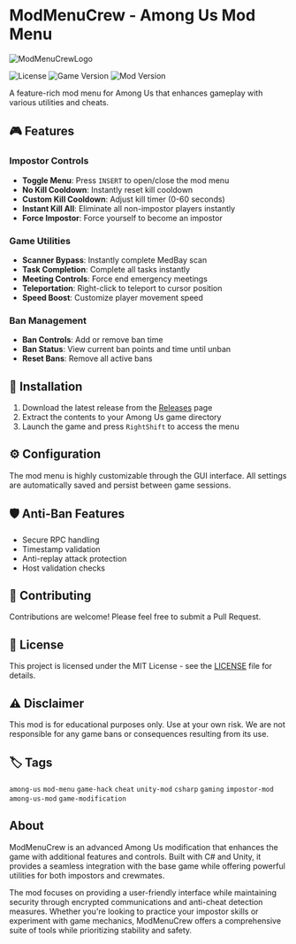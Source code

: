 # ModMenuCrew - Among Us Mod Menu
![ModMenuCrewLogo](https://github.com/user-attachments/assets/c4d851c1-b295-4071-a968-ae80fc2ef63f)

![License](https://img.shields.io/badge/license-MIT-blue.svg)
![Game Version](https://img.shields.io/badge/Among%20Us-2024.11.26-red)
![Mod Version](https://img.shields.io/badge/version-2.0.0-green)

A feature-rich mod menu for Among Us that enhances gameplay with various utilities and cheats.

## 🎮 Features

### Impostor Controls
- **Toggle Menu**: Press `INSERT` to open/close the mod menu
- **No Kill Cooldown**: Instantly reset kill cooldown
- **Custom Kill Cooldown**: Adjust kill timer (0-60 seconds)
- **Instant Kill All**: Eliminate all non-impostor players instantly
- **Force Impostor**: Force yourself to become an impostor

### Game Utilities
- **Scanner Bypass**: Instantly complete MedBay scan
- **Task Completion**: Complete all tasks instantly
- **Meeting Controls**: Force end emergency meetings
- **Teleportation**: Right-click to teleport to cursor position
- **Speed Boost**: Customize player movement speed

### Ban Management
- **Ban Controls**: Add or remove ban time
- **Ban Status**: View current ban points and time until unban
- **Reset Bans**: Remove all active bans

## 🚀 Installation

1. Download the latest release from the [Releases](https://github.com/MRLuke956/ModMenuCrew/releases) page
2. Extract the contents to your Among Us game directory
3. Launch the game and press `RightShift` to access the menu

## ⚙️ Configuration

The mod menu is highly customizable through the GUI interface. All settings are automatically saved and persist between game sessions.

## 🛡️ Anti-Ban Features

- Secure RPC handling
- Timestamp validation
- Anti-replay attack protection
- Host validation checks

## 🤝 Contributing

Contributions are welcome! Please feel free to submit a Pull Request.

## 📝 License

This project is licensed under the MIT License - see the [LICENSE](LICENSE) file for details.

## ⚠️ Disclaimer

This mod is for educational purposes only. Use at your own risk. We are not responsible for any game bans or consequences resulting from its use.

## 🏷️ Tags

`among-us` `mod-menu` `game-hack` `cheat` `unity-mod` `csharp` `gaming` `impostor-mod` `among-us-mod` `game-modification`

## About

ModMenuCrew is an advanced Among Us modification that enhances the game with additional features and controls. Built with C# and Unity, it provides a seamless integration with the base game while offering powerful utilities for both impostors and crewmates.

The mod focuses on providing a user-friendly interface while maintaining security through encrypted communications and anti-cheat detection measures. Whether you're looking to practice your impostor skills or experiment with game mechanics, ModMenuCrew offers a comprehensive suite of tools while prioritizing stability and safety.

